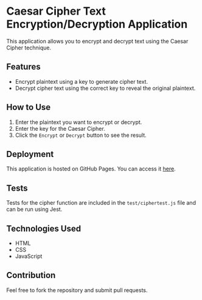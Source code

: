 # Caesar Cipher Text Encryption/Decryption Application

This application allows you to encrypt and decrypt text using the Caesar Cipher technique.

## Features
- Encrypt plaintext using a key to generate cipher text.
- Decrypt cipher text using the correct key to reveal the original plaintext.

## How to Use
1. Enter the plaintext you want to encrypt or decrypt.
2. Enter the key for the Caesar Cipher.
3. Click the `Encrypt` or `Decrypt` button to see the result.

## Deployment
This application is hosted on GitHub Pages. You can access it [here](your-github-pages-link).

## Tests
Tests for the cipher function are included in the `test/ciphertest.js` file and can be run using Jest.

## Technologies Used
- HTML
- CSS
- JavaScript

## Contribution
Feel free to fork the repository and submit pull requests.
